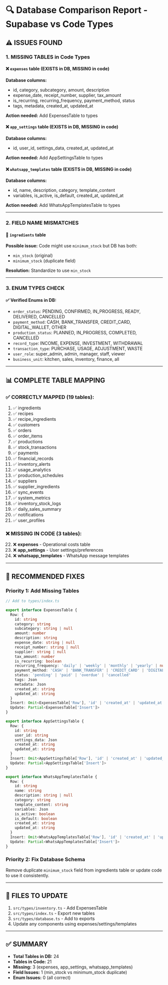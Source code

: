 # 🔍 Database Comparison Report - Supabase vs Code Types

## ⚠️ ISSUES FOUND

### 1. **MISSING TABLES in Code Types**

#### ❌ `expenses` table (EXISTS in DB, MISSING in code)
**Database columns:**
- id, category, subcategory, amount, description
- expense_date, receipt_number, supplier, tax_amount
- is_recurring, recurring_frequency, payment_method, status
- tags, metadata, created_at, updated_at

**Action needed:** Add ExpensesTable to types

#### ❌ `app_settings` table (EXISTS in DB, MISSING in code)
**Database columns:**
- id, user_id, settings_data, created_at, updated_at

**Action needed:** Add AppSettingsTable to types

#### ❌ `whatsapp_templates` table (EXISTS in DB, MISSING in code)
**Database columns:**
- id, name, description, category, template_content
- variables, is_active, is_default, created_at, updated_at

**Action needed:** Add WhatsAppTemplatesTable to types

---

### 2. **FIELD NAME MISMATCHES**

#### 🔴 `ingredients` table
**Possible issue:** Code might use `minimum_stock` but DB has both:
- `min_stock` (original)
- `minimum_stock` (duplicate field)

**Resolution:** Standardize to use `min_stock`

---

### 3. **ENUM TYPES CHECK**

#### ✅ Verified Enums in DB:
- `order_status`: PENDING, CONFIRMED, IN_PROGRESS, READY, DELIVERED, CANCELLED
- `payment_method`: CASH, BANK_TRANSFER, CREDIT_CARD, DIGITAL_WALLET, OTHER
- `production_status`: PLANNED, IN_PROGRESS, COMPLETED, CANCELLED
- `record_type`: INCOME, EXPENSE, INVESTMENT, WITHDRAWAL
- `transaction_type`: PURCHASE, USAGE, ADJUSTMENT, WASTE
- `user_role`: super_admin, admin, manager, staff, viewer
- `business_unit`: kitchen, sales, inventory, finance, all

---

## 📊 COMPLETE TABLE MAPPING

### ✅ CORRECTLY MAPPED (19 tables):
1. ✅ ingredients
2. ✅ recipes
3. ✅ recipe_ingredients
4. ✅ customers
5. ✅ orders
6. ✅ order_items
7. ✅ productions
8. ✅ stock_transactions
9. ✅ payments
10. ✅ financial_records
11. ✅ inventory_alerts
12. ✅ usage_analytics
13. ✅ production_schedules
14. ✅ suppliers
15. ✅ supplier_ingredients
16. ✅ sync_events
17. ✅ system_metrics
18. ✅ inventory_stock_logs
19. ✅ daily_sales_summary
20. ✅ notifications
21. ✅ user_profiles

### ❌ MISSING IN CODE (3 tables):
22. ❌ **expenses** - Operational costs table
23. ❌ **app_settings** - User settings/preferences
24. ❌ **whatsapp_templates** - WhatsApp message templates

---

## 🔧 RECOMMENDED FIXES

### Priority 1: Add Missing Tables
```typescript
// Add to types/index.ts

export interface ExpensesTable {
  Row: {
    id: string
    category: string
    subcategory: string | null
    amount: number
    description: string
    expense_date: string | null
    receipt_number: string | null
    supplier: string | null
    tax_amount: number
    is_recurring: boolean
    recurring_frequency: 'daily' | 'weekly' | 'monthly' | 'yearly' | null
    payment_method: 'CASH' | 'BANK_TRANSFER' | 'CREDIT_CARD' | 'DIGITAL_WALLET' | null
    status: 'pending' | 'paid' | 'overdue' | 'cancelled'
    tags: Json
    metadata: Json
    created_at: string
    updated_at: string
  }
  Insert: Omit<ExpensesTable['Row'], 'id' | 'created_at' | 'updated_at'>
  Update: Partial<ExpensesTable['Insert']>
}

export interface AppSettingsTable {
  Row: {
    id: string
    user_id: string
    settings_data: Json
    created_at: string
    updated_at: string
  }
  Insert: Omit<AppSettingsTable['Row'], 'id' | 'created_at' | 'updated_at'>
  Update: Partial<AppSettingsTable['Insert']>
}

export interface WhatsAppTemplatesTable {
  Row: {
    id: string
    name: string
    description: string | null
    category: string
    template_content: string
    variables: Json
    is_active: boolean
    is_default: boolean
    created_at: string
    updated_at: string
  }
  Insert: Omit<WhatsAppTemplatesTable['Row'], 'id' | 'created_at' | 'updated_at'>
  Update: Partial<WhatsAppTemplatesTable['Insert']>
}
```

### Priority 2: Fix Database Schema
Remove duplicate `minimum_stock` field from ingredients table or update code to use it consistently.

---

## 📝 FILES TO UPDATE

1. `src/types/inventory.ts` - Add ExpensesTable
2. `src/types/index.ts` - Export new tables
3. `src/types/database.ts` - Add to exports
4. Update any components using expenses/settings/templates

---

## ✅ SUMMARY

- **Total Tables in DB:** 24
- **Tables in Code:** 21
- **Missing:** 3 (expenses, app_settings, whatsapp_templates)
- **Field Issues:** 1 (min_stock vs minimum_stock duplicate)
- **Enum Issues:** 0 (all correct)

